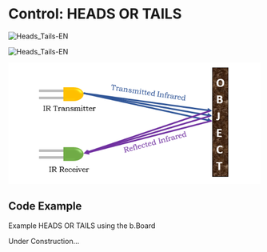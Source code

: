 # Control:  HEADS OR TAILS

![Heads_Tails-EN](https://github.com/Brilliant-Labs/bboard-tutorials-cards/blob/master/6_Control/Control11/Heads_Tails-EN.png?raw=true "Heads_Tails-EN")

![Heads_Tails-EN](https://github.com/Brilliant-Labs/bboard-tutorials-v3/blob/master/bboard-tutorials-cards/6_Control/Control11/Heads_Tails-EN.png?raw=true "Heads_Tails-EN")

![Magic](https://github.com/Brilliant-Labs/bboard-tutorials-v3/blob/master/ir-distance/IRpic.png?raw=true "A magician's assistant")

## Code Example

Example HEADS OR TAILS using the b.Board

Under Construction...